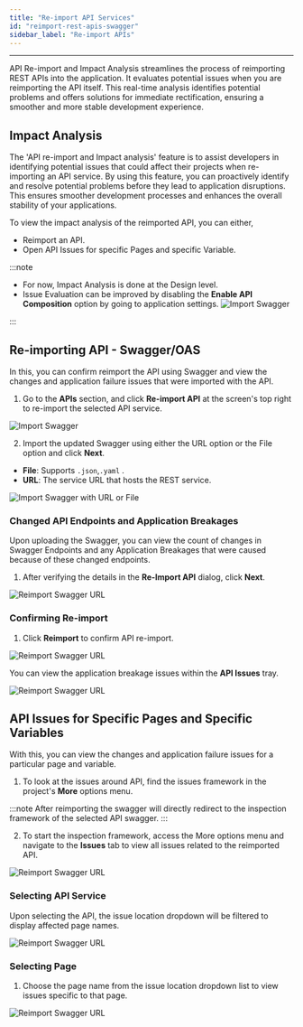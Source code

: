 ```yaml
---
title: "Re-import API Services"
id: "reimport-rest-apis-swagger"
sidebar_label: "Re-import APIs"
---
```

---

API Re-import and Impact Analysis streamlines the process of reimporting REST APIs into the application. It evaluates potential issues when you are reimporting the API itself. This real-time analysis identifies potential problems and offers solutions for immediate rectification, ensuring a smoother and more stable development experience.

## Impact Analysis

The 'API re-import and Impact analysis' feature is to assist developers in identifying potential issues that could affect their projects when re-importing an API service. By using this feature, you can proactively identify and resolve potential problems before they lead to application disruptions. This ensures smoother development processes and enhances the overall stability of your applications.

To view the impact analysis of the reimported API, you can either,

- Reimport an API.
- Open API Issues for specific Pages and specific Variable.

:::note

- For now, Impact Analysis is done at the Design level.
- Issue Evaluation can be improved by disabling the **Enable API Composition** option by going to application settings.
  ![Import Swagger](/learn/assets/enable-api-composition.png)
  
:::

## Re-importing API - Swagger/OAS

In this, you can confirm reimport the API using Swagger and view the changes and application failure issues that were imported with the API.

1. Go to the **APIs** section, and click **Re-import API** at the screen's top right to re-import the selected API service.

![Import Swagger](/learn/assets/api-reimport.png)

2. Import the updated Swagger using either the URL option or the File option and click **Next**.

- **File**: Supports `.json`,`.yaml` . 
- **URL**: The service URL that hosts the REST service.  

![Import Swagger with URL or File](/learn/assets/url-file-next.png)

### Changed API Endpoints and Application Breakages

Upon uploading the Swagger, you can view the count of changes in Swagger Endpoints and any Application Breakages that were caused because of these changed endpoints.

1. After verifying the details in the **Re-Import API** dialog, click **Next**.
   
![Reimport Swagger URL](/learn/assets/api-endpoints-next.png)

### Confirming Re-import

1. Click **Reimport** to confirm API re-import.
   
![Reimport Swagger URL](/learn/assets/confirm-reimport-api.png)

You can view the application breakage issues within the **API Issues** tray.

![Reimport Swagger URL](/learn/assets/api-issues-tray.png)

## API Issues for Specific Pages and Specific Variables

With this, you can view the changes and application failure issues for a particular page and variable.

1. To look at the issues around API, find the issues framework in the project's **More** options menu.

:::note
After reimporting the swagger will directly redirect to the inspection framework of the selected API swagger.
:::

2. To start the inspection framework, access the More options menu and navigate to the **Issues** tab to view all issues related to the reimported API.

![Reimport Swagger URL](/learn/assets/api-issues-tray.png)

### Selecting API Service

Upon selecting the API, the issue location dropdown will be filtered to display affected page names.

![Reimport Swagger URL](/learn/assets/apiselection-issues-tray.png)

### Selecting Page

1. Choose the page name from the issue location dropdown list to view issues specific to that page.

![Reimport Swagger URL](/learn/assets/pageselection-api-issues-tray.png)
